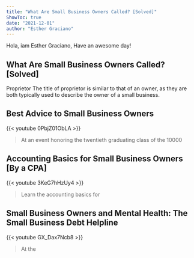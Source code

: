 ```yaml
---
title: "What Are Small Business Owners Called? [Solved]"
ShowToc: true 
date: "2021-12-01"
author: "Esther Graciano" 
---
```


Hola, iam Esther Graciano, Have an awesome day!
## What Are Small Business Owners Called? [Solved]
Proprietor The title of proprietor is similar to that of an owner, as they are both typically used to describe the owner of a small business.

## Best Advice to Small Business Owners
{{< youtube 0PbjZ01ObLA >}}
>At an event honoring the twentieth graduating class of the 10000 

## Accounting Basics for Small Business Owners [By a CPA]
{{< youtube 3KeG7hHzUy4 >}}
>Learn the accounting basics for 

## Small Business Owners and Mental Health: The Small Business Debt Helpline
{{< youtube GX_Dax7Ncb8 >}}
>At the 

